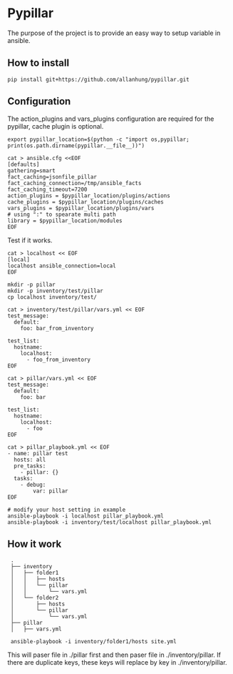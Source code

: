 # Pypillar

The purpose of the project is to provide an easy way to setup variable in ansible.

## How to install

```
pip install git+https://github.com/allanhung/pypillar.git
```

## Configuration

The action_plugins and vars_plugins configuration are required for the pypillar, cache plugin is optional.

```
export pypillar_location=$(python -c "import os,pypillar; print(os.path.dirname(pypillar.__file__))")

cat > ansible.cfg <<EOF
[defaults]
gathering=smart
fact_caching=jsonfile_pillar
fact_caching_connection=/tmp/ansible_facts
fact_caching_timeout=7200
action_plugins = $pypillar_location/plugins/actions
cache_plugins = $pypillar_location/plugins/caches
vars_plugins = $pypillar_location/plugins/vars
# using ":" to spearate multi path
library = $pypillar_location/modules
EOF
```

Test if it works.

```
cat > localhost << EOF
[local]  
localhost ansible_connection=local
EOF

mkdir -p pillar
mkdir -p inventory/test/pillar
cp localhost inventory/test/

cat > inventory/test/pillar/vars.yml << EOF
test_message:
  default:
    foo: bar_from_inventory

test_list:
  hostname:
    localhost:
      - foo_from_inventory
EOF

cat > pillar/vars.yml << EOF
test_message:
  default:
    foo: bar

test_list:
  hostname:
    localhost:
      - foo
EOF

cat > pillar_playbook.yml << EOF
- name: pillar test
  hosts: all
  pre_tasks:
    - pillar: {}
  tasks:
    - debug:
        var: pillar
EOF

# modify your host setting in example
ansible-playbook -i localhost pillar_playbook.yml
ansible-playbook -i inventory/test/localhost pillar_playbook.yml
```

## How it work

```
 .
 ├── inventory
 │   ├── folder1
 │   │   ├── hosts
 │   │   └── pillar
 │   │       └── vars.yml
 │   └── folder2
 │       ├── hosts
 │       └── pillar
 │           └── vars.yml
 ├── pillar
 │   ├── vars.yml
 
 ansible-playbook -i inventory/folder1/hosts site.yml
```

This will paser file in ./pillar first and then paser file in ./inventory/pillar.
If there are duplicate keys, these keys will replace by key in ./inventory/pillar.
